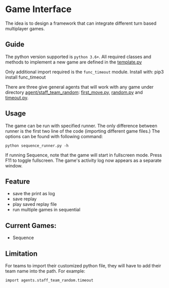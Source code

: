 # Game Interface

The idea is to design a framework that can integrate different turn based multiplayer games.

## Guide

The python version supported is `python 3.6+`.
All required classes and methods to implement a new game are defined in the [template.py](template.py)

Only additional import required is the `func_timeout` module. Install with: pip3 install func_timeout

There are three give general agents that will work with any game under directory [agent/staff_team_random](agents/staff_team_random): [first_move.py](agents/staff_team_random/first_move.py), [random.py](agents/staff_team_random/random.py) and [timeout.py](agents/staff_team_random/timeout.py).


## Usage
The game can be run with specified runner. The only difference between runner is the first two line of the code (importing different game files.) The options can be found with following command:
```
python sequence_runner.py -h
```

If running Sequence, note that the game will start in fullscreen mode. Press F11 to toggle fullscreen. The game's activity log now appears as a separate window.

## Feature
- save the print as log
- save replay
- play saved replay file
- run multiple games in sequential


## Current Games:
- Sequence


## Limitation
For teams to import their customized python file, they will have to add their team name into the path. For example:
```
import agents.staff_team_random.timeout
```


